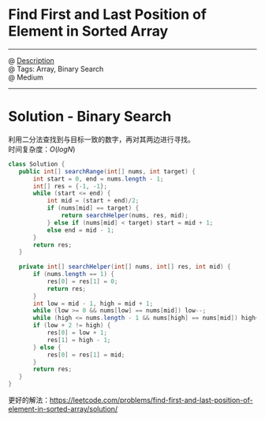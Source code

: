 # Find First and Last Position of Element in Sorted Array
------------------
@ [Description](https://leetcode.com/problems/find-first-and-last-position-of-element-in-sorted-array/)  
@ Tags: Array, Binary Search   
@ Medium

------------------
 # Solution - Binary Search
 利用二分法查找到与目标一致的数字，再对其两边进行寻找。  
 时间复杂度：$O(logN)$
 ```java
class Solution {
    public int[] searchRange(int[] nums, int target) {
        int start = 0, end = nums.length - 1;
        int[] res = {-1, -1};
        while (start <= end) {
            int mid = (start + end)/2;
            if (nums[mid] == target) {
                return searchHelper(nums, res, mid);
            } else if (nums[mid] < target) start = mid + 1;
            else end = mid - 1;
        }
        return res;
    }
    
    private int[] searchHelper(int[] nums, int[] res, int mid) {
        if (nums.length == 1) {
            res[0] = res[1] = 0;
            return res;
        }
        int low = mid - 1, high = mid + 1;
        while (low >= 0 && nums[low] == nums[mid]) low--;
        while (high <= nums.length - 1 && nums[high] == nums[mid]) high++;
        if (low + 2 != high) {
            res[0] = low + 1;
            res[1] = high - 1;
        } else {
            res[0] = res[1] = mid;
        }
        return res;
    }
}
```
更好的解法：https://leetcode.com/problems/find-first-and-last-position-of-element-in-sorted-array/solution/
